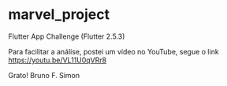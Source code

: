 # marvel_project

Flutter App Challenge (Flutter 2.5.3)

Para facilitar a análise, postei um vídeo no YouTube, segue o link
https://youtu.be/VL11U0qVRr8

Grato! 
Bruno F. Simon
